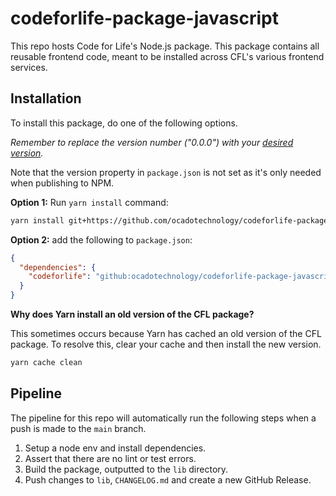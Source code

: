 # codeforlife-package-javascript

This repo hosts Code for Life's Node.js package. This package contains all reusable frontend code, meant to be installed across CFL's various frontend services.

## Installation

To install this package, do one of the following options.

*Remember to replace the version number ("0.0.0") with your [desired version](https://github.com/ocadotechnology/codeforlife-package-javascript/releases).*

Note that the version property in `package.json` is not set as it's only needed when publishing to NPM.

**Option 1:** Run `yarn install` command:

```bash
yarn install git+https://github.com/ocadotechnology/codeforlife-package-javascript.git#v0.0.0
```

**Option 2:** add the following to `package.json`:

```json
{
  "dependencies": {
    "codeforlife": "github:ocadotechnology/codeforlife-package-javascript#v0.0.0"
  }
}
```

**Why does Yarn install an old version of the CFL package?**

This sometimes occurs because Yarn has cached an old version of the CFL package. To resolve this, clear your cache and then install the new version.

```bash
yarn cache clean
```

## Pipeline

The pipeline for this repo will automatically run the following steps when a push is made to the `main` branch.

1. Setup a node env and install dependencies.
1. Assert that there are no lint or test errors.
1. Build the package, outputted to the `lib` directory.
1. Push changes to `lib`, `CHANGELOG.md` and create a new GitHub Release.
